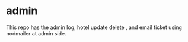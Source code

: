 # admin
This repo has the admin log, hotel update delete , and email ticket using nodmailer at admin side.
